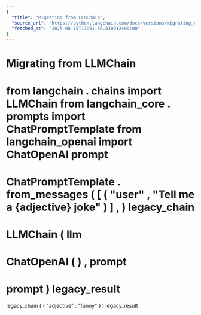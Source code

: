 ```yaml
---
{
  "title": "Migrating from LLMChain",
  "source_url": "https://python.langchain.com/docs/versions/migrating_chains/llm_chain/",
  "fetched_at": "2025-08-15T13:51:56.630912+00:00"
}
---
```


# Migrating from LLMChain

from
langchain
.
chains
import
LLMChain
from
langchain_core
.
prompts
import
ChatPromptTemplate
from
langchain_openai
import
ChatOpenAI
prompt
=
ChatPromptTemplate
.
from_messages
(
[
(
"user"
,
"Tell me a {adjective} joke"
)
]
,
)
legacy_chain
=
LLMChain
(
llm
=
ChatOpenAI
(
)
,
prompt
=
prompt
)
legacy_result
=
legacy_chain
(
{
"adjective"
:
"funny"
}
)
legacy_result
